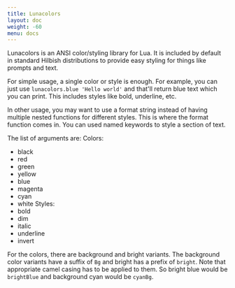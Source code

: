 ```yaml
---
title: Lunacolors
layout: doc
weight: -60
menu: docs
---
```


Lunacolors is an ANSI color/styling library for Lua. It is included
by default in standard Hilbish distributions to provide easy styling
for things like prompts and text.

For simple usage, a single color or style is enough. For example,
you can just use `lunacolors.blue 'Hello world'` and that'll return
blue text which you can print. This includes styles like bold,
underline, etc.

In other usage, you may want to use a format string instead of having
multiple nested functions for different styles. This is where the format
function comes in. You can used named keywords to style a section of text.

The list of arguments are:
Colors:
- black
- red
- green
- yellow
- blue
- magenta
- cyan
- white
Styles:
- bold
- dim
- italic
- underline
- invert

For the colors, there are background and bright variants. The background
color variants have a suffix of `Bg` and bright has a prefix of `bright`.
Note that appropriate camel casing has to be applied to them. So bright
blue would be `brightBlue` and background cyan would be `cyanBg`.
